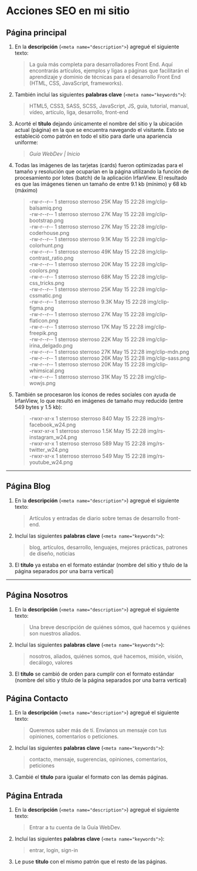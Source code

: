 # Acciones SEO en mi sitio

## Página principal

1. En la **descripción** (`<meta name="description">`) agregué el siguiente texto:

    > La guía más completa para desarrolladores Front End. Aquí encontrarás artículos,
    > ejemplos y ligas a páginas que facilitarán el aprendizaje y dominio de técnicas
    > para el desarrollo Front End (HTML, CSS, JavaScript, frameworks).

2. También incluí las siguientes **palabras clave** (`<meta name="keywords">`):

    > HTML5, CSS3, SASS, SCSS, JavaScript, JS, guía, tutorial, manual, vídeo, artículo,
    > liga, desarrollo, front-end

3. Acorté el **título** dejando únicamente el nombre del sitio y la ubicación actual (página)
en la que se encuentra navegando el visitante. Esto se estableció como patrón en todo
el sitio para darle una apariencia uniforme:

    > *Guía WebDev | Inicio*

4. Todas las imágenes de las tarjetas (cards) fueron optimizadas para el tamaño y resolución
que ocuparían en la página utilizando la función de procesamiento por lotes (batch) de la
aplicación IrfanView. El resultado es que las imágenes tienen un tamaño de entre 9.1 kb
(mínimo) y 68 kb (máximo)

    > -rw-r--r-- 1 sterroso sterroso  25K May 15 22:28 img/clip-balsamiq.png  
    > -rw-r--r-- 1 sterroso sterroso  27K May 15 22:28 img/clip-bootstrap.png  
    > -rw-r--r-- 1 sterroso sterroso  27K May 15 22:28 img/clip-coderhouse.png  
    > -rw-r--r-- 1 sterroso sterroso 9.1K May 15 22:28 img/clip-colorhunt.png  
    > -rw-r--r-- 1 sterroso sterroso  49K May 15 22:28 img/clip-contrast_ratio.png  
    > -rw-r--r-- 1 sterroso sterroso  20K May 15 22:28 img/clip-coolors.png  
    > -rw-r--r-- 1 sterroso sterroso  68K May 15 22:28 img/clip-css_tricks.png  
    > -rw-r--r-- 1 sterroso sterroso  25K May 15 22:28 img/clip-cssmatic.png  
    > -rw-r--r-- 1 sterroso sterroso 9.3K May 15 22:28 img/clip-figma.png  
    > -rw-r--r-- 1 sterroso sterroso  27K May 15 22:28 img/clip-flaticon.png  
    > -rw-r--r-- 1 sterroso sterroso  17K May 15 22:28 img/clip-freepik.png  
    > -rw-r--r-- 1 sterroso sterroso  22K May 15 22:28 img/clip-irina_delgado.png  
    > -rw-r--r-- 1 sterroso sterroso  27K May 15 22:28 img/clip-mdn.png  
    > -rw-r--r-- 1 sterroso sterroso  26K May 15 22:28 img/clip-sass.png  
    > -rw-r--r-- 1 sterroso sterroso  20K May 15 22:28 img/clip-whimsical.png  
    > -rw-r--r-- 1 sterroso sterroso  31K May 15 22:28 img/clip-wowjs.png

5. También se procesaron los íconos de redes sociales con ayuda de IrfanView, lo que resultó en
imágenes de tamaño muy reducido (entre 549 bytes y 1.5 kb):

    > -rwxr-xr-x 1 sterroso sterroso  840 May 15 22:28 img/rs-facebook_w24.png  
    > -rwxr-xr-x 1 sterroso sterroso 1.5K May 15 22:28 img/rs-instagram_w24.png  
    > -rwxr-xr-x 1 sterroso sterroso  589 May 15 22:28 img/rs-twitter_w24.png  
    > -rwxr-xr-x 1 sterroso sterroso  549 May 15 22:28 img/rs-youtube_w24.png

---

## Página Blog

1. En la **descripción** (`<meta name="description">`) agregué el siguiente texto:

    > Artículos y entradas de diario sobre temas de desarrollo front-end.

2. Incluí las siguientes **palabras clave** (`<meta name="keywords">`):

    > blog, artículos, desarrollo, lenguajes, mejores prácticas, patrones de diseño, noticias

3. El **titulo** ya estaba en el formato estándar (nombre del sitio y título de la página
separados por una barra vertical)

---

## Página Nosotros

1. En la **descripción** (`<meta name="description">`) agregué el siguiente texto:

    > Una breve descripción de quiénes sómos, qué hacemos y quiénes son nuestros aliados.

2. Incluí las siguientes **palabras clave** (`<meta name="keywords">`):

    > nosotros, aliados, quiénes somos, qué hacemos, misión, visión, decálogo, valores

3. El **titulo** se cambió de orden para cumplir con el formato estándar (nombre del sitio y
título de la página separados por una barra vertical)

## Página Contacto

1. En la **descripción** (`<meta name="description">`) agregué el siguiente texto:

    > Queremos saber más de tí. Envíanos un mensaje con tus opiniones, comentarios o peticiones.

2. Incluí las siguientes **palabras clave** (`<meta name="keywords">`):

    > contacto, mensaje, sugerencias, opiniones, comentarios, peticiones

3. Cambié el **titulo** para igualar el formato con las demás páginas.

## Página Entrada

1. En la **descripción** (`<meta name="description">`) agregué el siguiente texto:

    > Entrar a tu cuenta de la Guía WebDev.

2. Incluí las siguientes **palabras clave** (`<meta name="keywords">`):

    > entrar, login, sign-in

3. Le puse **titulo** con el mismo patrón que el resto de las páginas.
